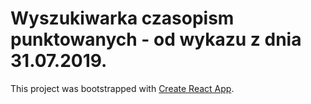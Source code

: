 # Wyszukiwarka czasopism punktowanych - od wykazu z dnia 31.07.2019.

This project was bootstrapped with [Create React App](https://github.com/facebook/create-react-app).
